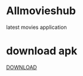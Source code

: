# Allmovieshub
latest movies application  

# download apk 
<a href="https://github.com/shubhamg0sai/Allmovieshub/raw/Delete/Build/Apk/AllMovieshub.apk">DOWNLOAD </a>

